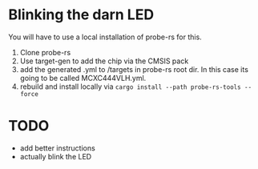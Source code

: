 # Blinking the darn LED

You will have to use a local installation of probe-rs for this.

1) Clone probe-rs
2) Use target-gen to add the chip via the CMSIS pack
3) add the generated .yml to /targets in probe-rs root dir. In this case
its going to be called MCXC444VLH.yml.
4) rebuild and install locally via `cargo install --path probe-rs-tools --force`

# TODO

- add better instructions
- actually blink the LED

